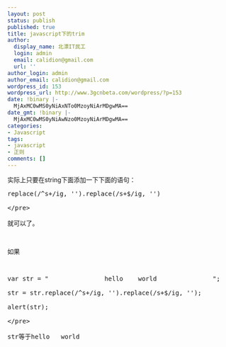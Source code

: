 ```yaml
---
layout: post
status: publish
published: true
title: javascript下的trim
author:
  display_name: 北漂IT民工
  login: admin
  email: calidion@gmail.com
  url: ''
author_login: admin
author_email: calidion@gmail.com
wordpress_id: 153
wordpress_url: http://www.3gcnbeta.com/wordpress/?p=153
date: !binary |-
  MjAxMC0wMS0yNiAxNTo0MzoyNiArMDgwMA==
date_gmt: !binary |-
  MjAxMC0wMS0yNiAwNzo0MzoyNiArMDgwMA==
categories:
- Javascript
tags:
- javascript
- 正则
comments: []
---
```

<p>实际上只要在string下面添加一下下面的语句：</p>
<pre name="code" class="js">
replace(&#47;^s+&#47;ig, '').replace(&#47;s+$&#47;ig, '')<br />
<&#47;pre><br />
就可以了。</p>
<p>如果 </p>
<pre name="code" class="js">
var str = "               hello    world               ";<br />
str = str.replace(&#47;^s+&#47;ig, '').replace(&#47;s+$&#47;ig, '');<br />
alert(str);<br />
<&#47;pre><br />
str等于hello   world</p>
